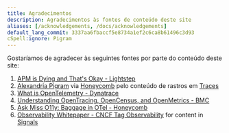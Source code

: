 ```yaml
---
title: Agradecimentos
description: Agradecimentos às fontes de conteúdo deste site
aliases: [/acknowledgements, /docs/acknowledgements]
default_lang_commit: 3337aa6fbaccf5e8734a1ef2c6ca8b61496c3d93
cSpell:ignore: Pigram
---
```


Gostaríamos de agradecer às seguintes fontes por parte do conteúdo deste site:

1. [APM is Dying and That's Okay - Lightstep](https://lightstep.com/blog/apm-is-dying-and-thats-okay)
2. [Alexandria Pigram](https://github.com/alexandriastech) via
   [Honeycomb](https://www.honeycomb.io/) pelo conteúdo de rastros em
   [Traces](/docs/concepts/signals/traces/)
3. [What is OpenTelemetry - Dynatrace](https://www.dynatrace.com/news/blog/what-is-opentelemetry-2/)
4. [Understanding OpenTracing, OpenCensus, and OpenMetrics - BMC](https://www.bmc.com/blogs/opentracing-opencensus-openmetrics/)
5. [Ask Miss O11y: Baggage in OTel - Honeycomb](https://www.honeycomb.io/blog/ask-miss-o11y-opentelemetry-baggage/)
6. [Observability Whitepaper - CNCF Tag Observability](https://github.com/cncf/tag-observability/blob/whitepaper-v1.0.0/whitepaper.md)
   for content in [Signals](/docs/concepts/signals/)
